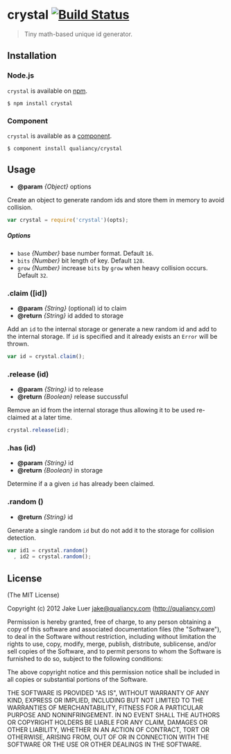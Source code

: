 # crystal [![Build Status](https://travis-ci.org/qualiancy/crystal.png?branch=master)](https://travis-ci.org/qualiancy/crystal)

> Tiny math-based unique id generator.

## Installation

### Node.js

`crystal` is available on [npm](http://npmjs.org).

    $ npm install crystal

### Component

`crystal` is available as a [component](https://github.com/component/component).

    $ component install qualiancy/crystal

## Usage

* **@param** _{Object}_ options 

Create an object to generate random ids and
store them in memory to avoid collision.

```js
var crystal = require('crystal')(opts);
```

##### Options

- `base` _{Number}_ base number format. Default `16`.
- `bits` _{Number}_ bit length of key. Default `128`.
- `grow` _{Number}_ increase `bits` by `grow` when heavy collision occurs. Default `32`.


### .claim ([id])

* **@param** _{String}_ (optional) id to claim
* **@return** _{String}_  id added to storage

Add an `id` to the internal storage or generate
a new random id and add to the internal storage.
If `id` is specified and it already exists an
`Error` will be thrown.

```js
var id = crystal.claim();
```


### .release (id)

* **@param** _{String}_ id to release
* **@return** _{Boolean}_  release succussful

Remove an id from the internal storage thus
allowing it to be used re-claimed at a later
time.

```js
crystal.release(id);
```


### .has (id)

* **@param** _{String}_ id 
* **@return** _{Boolean}_  in storage

Determine if a a given `id` has already
been claimed.


### .random ()

* **@return** _{String}_  id

Generate a single random `id` but do not
add it to the storage for collision detection.

```js
var id1 = crystal.random()
  , id2 = crystal.random();
```


## License

(The MIT License)

Copyright (c) 2012 Jake Luer <jake@qualiancy.com> (http://qualiancy.com)

Permission is hereby granted, free of charge, to any person obtaining a copy
of this software and associated documentation files (the "Software"), to deal
in the Software without restriction, including without limitation the rights
to use, copy, modify, merge, publish, distribute, sublicense, and/or sell
copies of the Software, and to permit persons to whom the Software is
furnished to do so, subject to the following conditions:

The above copyright notice and this permission notice shall be included in
all copies or substantial portions of the Software.

THE SOFTWARE IS PROVIDED "AS IS", WITHOUT WARRANTY OF ANY KIND, EXPRESS OR
IMPLIED, INCLUDING BUT NOT LIMITED TO THE WARRANTIES OF MERCHANTABILITY,
FITNESS FOR A PARTICULAR PURPOSE AND NONINFRINGEMENT. IN NO EVENT SHALL THE
AUTHORS OR COPYRIGHT HOLDERS BE LIABLE FOR ANY CLAIM, DAMAGES OR OTHER
LIABILITY, WHETHER IN AN ACTION OF CONTRACT, TORT OR OTHERWISE, ARISING FROM,
OUT OF OR IN CONNECTION WITH THE SOFTWARE OR THE USE OR OTHER DEALINGS IN
THE SOFTWARE.
